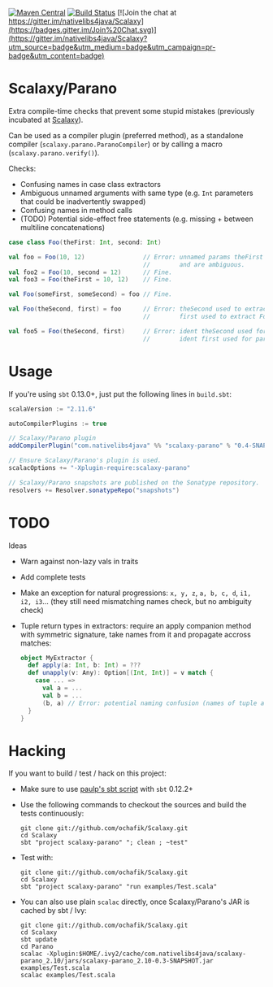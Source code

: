 [![Maven Central](https://img.shields.io/maven-central/v/com.nativelibs4java/scalaxy-parano_2.11.svg)]() [![Build Status](https://travis-ci.org/nativelibs4java/scalaxy-parano.svg?branch=master)](https://travis-ci.org/nativelibs4java/scalaxy-parano) [![Join the chat at https://gitter.im/nativelibs4java/Scalaxy](https://badges.gitter.im/Join%20Chat.svg)](https://gitter.im/nativelibs4java/Scalaxy?utm_source=badge&utm_medium=badge&utm_campaign=pr-badge&utm_content=badge) 

# Scalaxy/Parano

Extra compile-time checks that prevent some stupid mistakes (previously incubated at [Scalaxy](http://github.com/nativelibs4java/Scalaxy)).

Can be used as a compiler plugin (preferred method), as a standalone compiler (`scalaxy.parano.ParanoCompiler`) or by calling a macro (`scalaxy.parano.verify()`).

Checks:
* Confusing names in case class extractors
* Ambiguous unnamed arguments with same type (e.g. `Int` parameters that could be inadvertently swapped)
* Confusing names in method calls
* (TODO) Potential side-effect free statements (e.g. missing + between multiline concatenations)

```scala
case class Foo(theFirst: Int, second: Int)

val foo = Foo(10, 12)                // Error: unnamed params theFirst and second have same type
                                     //        and are ambiguous.
val foo2 = Foo(10, second = 12)      // Fine.
val foo3 = Foo(theFirst = 10, 12)    // Fine.

val Foo(someFirst, someSecond) = foo // Fine.

val Foo(theSecond, first) = foo      // Error: theSecond used to extract Foo.theFirst,
                                     //        first used to extract Foo.second

val foo5 = Foo(theSecond, first)     // Error: ident theSecond used for param theFirst,
                                     //        ident first used for param second
```

# Usage

If you're using `sbt` 0.13.0+, just put the following lines in `build.sbt`:
```scala
scalaVersion := "2.11.6"

autoCompilerPlugins := true

// Scalaxy/Parano plugin
addCompilerPlugin("com.nativelibs4java" %% "scalaxy-parano" % "0.4-SNAPSHOT")

// Ensure Scalaxy/Parano's plugin is used.
scalacOptions += "-Xplugin-require:scalaxy-parano"

// Scalaxy/Parano snapshots are published on the Sonatype repository.
resolvers += Resolver.sonatypeRepo("snapshots")
```

# TODO

Ideas
- Warn against non-lazy vals in traits
- Add complete tests
- Make an exception for natural progressions: `x, y, z`, `a, b, c, d`, `i1, i2, i3`... (they still need mismatching names check, but no ambiguity check)
- Tuple return types in extractors: require an apply companion method with symmetric signature, take names from it and propagate accross matches:

  ```scala
  object MyExtractor {
    def apply(a: Int, b: Int) = ???
    def unapply(v: Any): Option[(Int, Int)] = v match {
      case ... =>
        val a = ...
        val b = ...
        (b, a) // Error: potential naming confusion (names of tuple are (a, b)).
    }
  }
  ```

# Hacking

If you want to build / test / hack on this project:
- Make sure to use [paulp's sbt script](https://github.com/paulp/sbt-extras) with `sbt` 0.12.2+
- Use the following commands to checkout the sources and build the tests continuously:

    ```
    git clone git://github.com/ochafik/Scalaxy.git
    cd Scalaxy
    sbt "project scalaxy-parano" "; clean ; ~test"
    ```
- Test with:

  ```
  git clone git://github.com/ochafik/Scalaxy.git
  cd Scalaxy
  sbt "project scalaxy-parano" "run examples/Test.scala"
  ```

- You can also use plain `scalac` directly, once Scalaxy/Parano's JAR is cached by sbt / Ivy:

  ```
  git clone git://github.com/ochafik/Scalaxy.git
  cd Scalaxy
  sbt update
  cd Parano
  scalac -Xplugin:$HOME/.ivy2/cache/com.nativelibs4java/scalaxy-parano_2.10/jars/scalaxy-parano_2.10-0.3-SNAPSHOT.jar examples/Test.scala
  scalac examples/Test.scala
  ```
